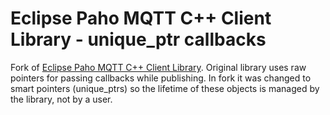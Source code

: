 # Eclipse Paho MQTT C++ Client Library - unique_ptr callbacks

Fork of [Eclipse Paho MQTT C++ Client Library](https://github.com/eclipse/paho.mqtt.cpp).
Original library uses raw pointers for passing callbacks while publishing. 
In fork it was changed to smart pointers (unique_ptrs) so the lifetime of these objects is managed by the library, not by a user.
